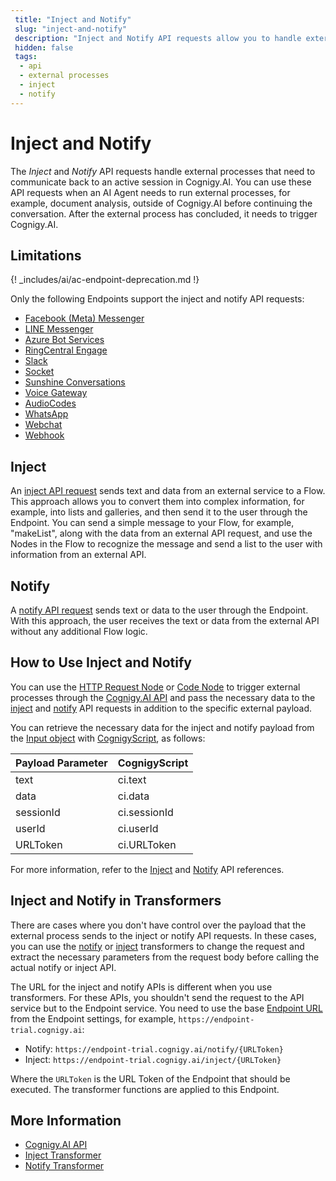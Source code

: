 ```yaml
---
 title: "Inject and Notify" 
 slug: "inject-and-notify" 
 description: "Inject and Notify API requests allow you to handle external processes that need to communicate back to an active session in Cognigy.AI."
 hidden: false
 tags:
  - api
  - external processes
  - inject
  - notify
---
```

# Inject and Notify

The _Inject_ and _Notify_ API requests handle external processes that need to communicate back to an active session in Cognigy.AI. You can use these API requests when an AI Agent needs to run external processes, for example, document analysis, outside of Cognigy.AI before continuing the conversation. After the external process has concluded, it needs to trigger Cognigy.AI.

## Limitations

{! _includes/ai/ac-endpoint-deprecation.md !}

Only the following Endpoints support the inject and notify API requests:

- [Facebook (Meta) Messenger](../endpoint-reference/facebook-messenger.md)
- [LINE Messenger](../endpoint-reference/line-messenger.md)
- [Azure Bot Services](../endpoint-reference/azure-bot-services.md)
- [RingCentral Engage](../endpoint-reference/ringcentral-engage.md)
- [Slack](../endpoint-reference/slack.md)
- [Socket](../endpoint-reference/socketio.md)
- [Sunshine Conversations](../endpoint-reference/sunshine-conversations.md)
- [Voice Gateway](../endpoint-reference/voice-gateway.md)
- [AudioCodes](../endpoint-reference/audiocodes.md)
- [WhatsApp](../endpoint-reference/whatsapp.md)
- [Webchat](../endpoint-reference/webchat.md)
- [Webhook](../endpoint-reference/webhook.md)

## Inject

An [inject API request](https://api-trial.cognigy.ai/openapi#post-/v2.0/endpoint/inject) sends text and data from an external service to a Flow. This approach allows you to convert them into complex information, for example, into lists and galleries, and then send it to the user through the Endpoint. You can send a simple message to your Flow, for example, "makeList", along with the data from an external API request, and use the Nodes in the Flow to recognize the message and send a list to the user with information from an external API.

## Notify

A [notify API request](https://api-trial.cognigy.ai/openapi#post-/v2.0/endpoint/notify) sends text or data to the user through the Endpoint. With this approach, the user receives the text or data from the external API without any additional Flow logic.

## How to Use Inject and Notify

You can use the [HTTP Request Node](../../build/node-reference/service/http-request.md) or [Code Node](../../build/node-reference/basic/code/overview.md) to trigger external processes through the [Cognigy.AI API](https://api-trial.cognigy.ai/openapi) and pass the necessary data to the [inject](https://api-trial.cognigy.ai/openapi#post-/v2.0/endpoint/inject) and [notify](https://api-trial.cognigy.ai/openapi#post-/v2.0/endpoint/notify) API requests in addition to the specific external payload.

You can retrieve the necessary data for the inject and notify payload from the [Input object](../../build/ai-agent-memory/input.md) with [CognigyScript](../../build/cognigyscript.md), as follows:

| Payload Parameter | CognigyScript  |
|-------------------|----------------|
| text              | ci.text        |
| data              | ci.data        |
| sessionId         | ci.sessionId   |
| userId            | ci.userId      |
| URLToken          | ci.URLToken    |

For more information, refer to the [Inject](https://api-trial.cognigy.ai/openapi#post-/v2.0/endpoint/inject) and [Notify](https://api-trial.cognigy.ai/openapi#post-/v2.0/endpoint/notify) API references.

## Inject and Notify in Transformers

There are cases where you don't have control over the payload that the external process sends to the inject or notify API requests. In these cases, you can use the [notify](transformers/notify-transformer.md) or [inject](transformers/inject-transformer.md) transformers to change the request and extract the necessary parameters from the request body before calling the actual notify or inject API.

The URL for the inject and notify APIs is different when you use transformers. For these APIs, you shouldn't send the request to the API service but to the Endpoint service. You need to use the base [Endpoint URL](../endpoints/overview.md) from the Endpoint settings, for example, `https://endpoint-trial.cognigy.ai`:

- Notify: `https://endpoint-trial.cognigy.ai/notify/{URLToken}`
- Inject: `https://endpoint-trial.cognigy.ai/inject/{URLToken}`

Where the `URLToken` is the URL Token of the Endpoint that should be executed. The transformer functions are applied to this Endpoint.

## More Information

- [Cognigy.AI API](https://api-trial.cognigy.ai/openapi)
- [Inject Transformer](transformers/inject-transformer.md)
- [Notify Transformer](transformers/notify-transformer.md)
